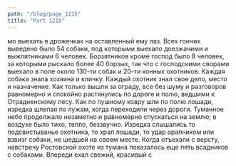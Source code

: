 ```yaml
---
path: "/blog/page_1215"
title: "Part 1215"
---
```


мо выехать в дрожечках на оставленный ему лаз.
Всех гончих выведено было 54 собаки, под которыми выехало доезжачими и выжлятниками 6 человек. Борзятников кроме господ было 8 человек, за которыми рыскало более 40 борзых, так что с господскими сворами выехало в поле около 130-ти собак и 20-ти конных охотников.
Каждая собака знала хозяина и кличку. Каждый охотник знал свое дело, место и назначение. Как только вышли за ограду, все без шуму и разговоров равномерно и спокойно растянулись по дороге и полю, ведшими к Отрадненскому лесу.
Как по пушному ковру шли по полю лошади, изредка шлепая по лужам, когда переходили через дороги. Туманное небо продолжало незаметно и равномерно спускаться на землю; в воздухе было тихо, тепло, беззвучно. Изредка слышались то подсвистыванье охотника, то храп лошади, то удар арапником или взвизг собаки, не шедшей на своем месте.
Когда отъехали с версту, навстречу Ростовской охоте из тумана показалось еще пять всадников с собаками. Впереди ехал свежий, красивый с
